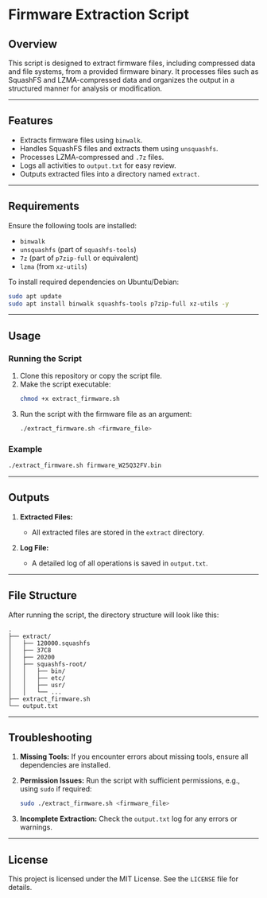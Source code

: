 # Firmware Extraction Script

## Overview
This script is designed to extract firmware files, including compressed data and file systems, from a provided firmware binary. It processes files such as SquashFS and LZMA-compressed data and organizes the output in a structured manner for analysis or modification.

---

## Features
- Extracts firmware files using `binwalk`.
- Handles SquashFS files and extracts them using `unsquashfs`.
- Processes LZMA-compressed and `.7z` files.
- Logs all activities to `output.txt` for easy review.
- Outputs extracted files into a directory named `extract`.

---

## Requirements
Ensure the following tools are installed:
- `binwalk`
- `unsquashfs` (part of `squashfs-tools`)
- `7z` (part of `p7zip-full` or equivalent)
- `lzma` (from `xz-utils`)

To install required dependencies on Ubuntu/Debian:
```bash
sudo apt update
sudo apt install binwalk squashfs-tools p7zip-full xz-utils -y
```

---

## Usage
### Running the Script
1. Clone this repository or copy the script file.
2. Make the script executable:
   ```bash
   chmod +x extract_firmware.sh
   ```
3. Run the script with the firmware file as an argument:
   ```bash
   ./extract_firmware.sh <firmware_file>
   ```

### Example
```bash
./extract_firmware.sh firmware_W25Q32FV.bin
```

---

## Outputs
1. **Extracted Files:**
   - All extracted files are stored in the `extract` directory.

2. **Log File:**
   - A detailed log of all operations is saved in `output.txt`.

---

## File Structure
After running the script, the directory structure will look like this:
```
.
├── extract/
│   ├── 120000.squashfs
│   ├── 37C8
│   ├── 20200
│   ├── squashfs-root/
│   │   ├── bin/
│   │   ├── etc/
│   │   ├── usr/
│   │   └── ...
├── extract_firmware.sh
└── output.txt
```

---

## Troubleshooting
1. **Missing Tools:**
   If you encounter errors about missing tools, ensure all dependencies are installed.

2. **Permission Issues:**
   Run the script with sufficient permissions, e.g., using `sudo` if required:
   ```bash
   sudo ./extract_firmware.sh <firmware_file>
   ```

3. **Incomplete Extraction:**
   Check the `output.txt` log for any errors or warnings.

---

## License
This project is licensed under the MIT License. See the `LICENSE` file for details.
